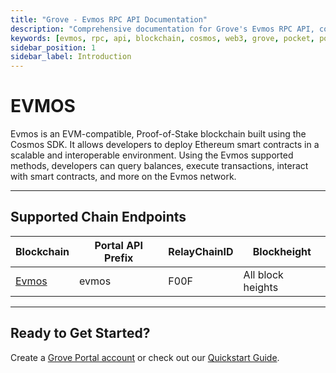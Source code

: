 ```yaml
---
title: "Grove - Evmos RPC API Documentation"
description: "Comprehensive documentation for Grove's Evmos RPC API, covering endpoint details and integration strategies for blockchain developers."
keywords: [evmos, rpc, api, blockchain, cosmos, web3, grove, pocket, pokt]
sidebar_position: 1
sidebar_label: Introduction
---
```


# EVMOS

Evmos is an EVM-compatible, Proof-of-Stake blockchain built using the Cosmos SDK. It allows developers to deploy Ethereum smart contracts in a scalable and interoperable environment. Using the Evmos supported methods, developers can query balances, execute transactions, interact with smart contracts, and more on the Evmos network.

---

## Supported Chain Endpoints

| Blockchain                                 | Portal API Prefix | RelayChainID | Blockheight         |
| ------------------------------------------ | ----------------- | ------------ | ------------------- |
| [Evmos](./endpoints/evmos) | evmos     | F00F         | All block heights |

---

## Ready to Get Started?

Create a [Grove Portal account](https://portal.grove.city) or check out our [Quickstart Guide](/guides/getting-started/quickstart).
